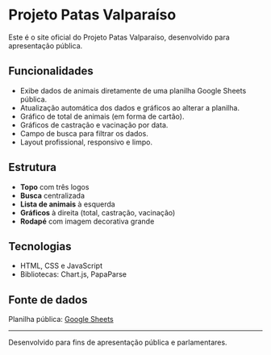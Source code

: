 
# Projeto Patas Valparaíso

Este é o site oficial do Projeto Patas Valparaíso, desenvolvido para apresentação pública.

## Funcionalidades
- Exibe dados de animais diretamente de uma planilha Google Sheets pública.
- Atualização automática dos dados e gráficos ao alterar a planilha.
- Gráfico de total de animais (em forma de cartão).
- Gráficos de castração e vacinação por data.
- Campo de busca para filtrar os dados.
- Layout profissional, responsivo e limpo.

## Estrutura
- **Topo** com três logos
- **Busca** centralizada
- **Lista de animais** à esquerda
- **Gráficos** à direita (total, castração, vacinação)
- **Rodapé** com imagem decorativa grande

## Tecnologias
- HTML, CSS e JavaScript
- Bibliotecas: Chart.js, PapaParse

## Fonte de dados
Planilha pública: [Google Sheets](https://docs.google.com/spreadsheets/d/e/2PACX-1vRYaXiI0WHt73BCQa69SR9dzaiEZagy5pQBeWh62xKBsOtvUDNs-VL8Rg4OX-ypHpKhoi6i3XKFu5VM/pub?output=csv)

---

Desenvolvido para fins de apresentação pública e parlamentares.
